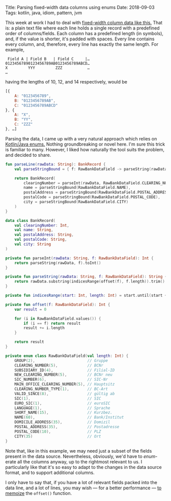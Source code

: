 Title: Parsing fixed-width data columns using enums
Date: 2018-09-03
Tags: kotlin, java, idiom, pattern, jvm

This week at work I had to deal with [fixed-width column data like this.](https://www.six-group.com/interbank-clearing/dam/downloads/bc-bank-master/bcbankenstamm) That is: a plain text file where each line holds a single record with a predefined order of columns/fields. Each column has a predefined length (in symbols), and, if the value is shorter, it's padded with spaces. Every line contains every column, and, therefore, every line has exactly the same length. For example,

     Field A | Field B   | Field C     |…
    01234567890123456789AB0123456789ABCD…
    X         YYY         ZZZ           …
    …

having the lengths of 10, 12, and 14 respectively, would be

```javascript
[{
    A: "0123456789",
    B: "0123456789AB",
    C: "0123456789ABCD"
}, {
    A: "X",
    B: "YY",
    C: "ZZZ"
}, …]
```

Parsing the data, I came up with a very natural approach which relies on [Kotlin/Java
enums.](https://kotlinlang.org/docs/reference/enum-classes.html#enum-classes) Nothing groundbreaking
or novel here. I'm sure this trick is familiar to many. However, I liked how naturally the tool
suits the problem, and decided to share.

```kotlin
fun parseLine(rawData: String): BankRecord {
    val parseStringBound = { f: RawBankDataField -> parseString(rawData, f) }

    return BankRecord(
        clearingNumber = parseInt(rawData, RawBankDataField.CLEARING_NUMBER),
        name = parseStringBound(RawBankDataField.NAME),
        postalAddress = parseStringBound(RawBankDataField.POSTAL_ADDRESS),
        postalCode = parseStringBound(RawBankDataField.POSTAL_CODE),
        city = parseStringBound(RawBankDataField.CITY)
    )
}

data class BankRecord(
    val clearingNumber: Int,
    val name: String,
    val postalAddress: String,
    val postalCode: String,
    val city: String
)

private fun parseInt(rawData: String, f: RawBankDataField): Int {
    return parseString(rawData, f).toInt()
}

private fun parseString(rawData: String, f: RawBankDataField): String {
    return rawData.substring(indicesRange(offset(f), f.length)).trim()
}

private fun indicesRange(start: Int, length: Int) = start.until(start + length)

private fun offset(f: RawBankDataField): Int {
    var result = 0

    for (i in RawBankDataField.values()) {
        if (i == f) return result
        result += i.length
    }

    return result
}

private enum class RawBankDataField(val length: Int) {
    GROUP(2),                       // Gruppe
    CLEARING_NUMBER(5),             // BCNr
    SUBSIDIARY_ID(4),               // Filial-ID
    NEW_CLEARING_NUMBER(5),         // BCNr neu
    SIC_NUMBER(6),                  // SIC-Nr
    MAIN_OFFICE_CLEARING_NUMBER(5), // Hauptsitz
    CLEARING_NUMBER_TYPE(1),        // BC-Art
    VALID_SINCE(8),                 // gültig ab
    SIC(1),                         // SIC
    EURO_SIC(1),                    // euroSIC
    LANGUAGE(1),                    // Sprache
    SHORT_NAME(15),                 // Kurzbez.
    NAME(60),                       // Bank/Institut
    DOMICILE_ADDRESS(35),           // Domizil
    POSTAL_ADDRESS(35),             // Postadresse
    POSTAL_CODE(10),                // PLZ
    CITY(35)                        // Ort
}
```

Note that, like in this example, we may need just a subset of the fields present in the data
source. Nevertheless, obviously, we'd have to _enum_-erate all the columns anyway, up to the
rightmost relevant to us. I particularly like that it's so easy to adapt to the changes in the data
source format, and to support additional columns.

I only have to say that, if you have a lot of relevant fields packed into the data line, and a lot
of lines, you may wish — for a better performance — [to
memoize](https://en.wikipedia.org/wiki/Memoization) the `offset()` function.
